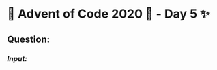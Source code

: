 # :christmas_tree: Advent of Code 2020 :christmas_tree: - Day 5 :sparkles:
## Question: 
>
>
>

### *Input:*

>
>
>